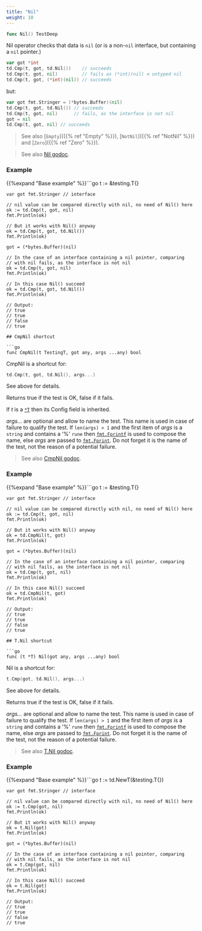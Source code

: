 ```yaml
---
title: "Nil"
weight: 10
---
```


```go
func Nil() TestDeep
```

Nil operator checks that data is `nil` (or is a non-`nil` interface,
but containing a `nil` pointer.)

```go
var got *int
td.Cmp(t, got, td.Nil())    // succeeds
td.Cmp(t, got, nil)         // fails as (*int)(nil) ≠ untyped nil
td.Cmp(t, got, (*int)(nil)) // succeeds
```

but:

```go
var got fmt.Stringer = (*bytes.Buffer)(nil)
td.Cmp(t, got, td.Nil()) // succeeds
td.Cmp(t, got, nil)      // fails, as the interface is not nil
got = nil
td.Cmp(t, got, nil) // succeeds
```

> See also [`Empty`]({{% ref "Empty" %}}), [`NotNil`]({{% ref "NotNil" %}}) and [`Zero`]({{% ref "Zero" %}}).


> See also [<i class='fas fa-book'></i> Nil godoc](https://pkg.go.dev/github.com/maxatome/go-testdeep/td#Nil).

### Example

{{%expand "Base example" %}}```go
	t := &testing.T{}

	var got fmt.Stringer // interface

	// nil value can be compared directly with nil, no need of Nil() here
	ok := td.Cmp(t, got, nil)
	fmt.Println(ok)

	// But it works with Nil() anyway
	ok = td.Cmp(t, got, td.Nil())
	fmt.Println(ok)

	got = (*bytes.Buffer)(nil)

	// In the case of an interface containing a nil pointer, comparing
	// with nil fails, as the interface is not nil
	ok = td.Cmp(t, got, nil)
	fmt.Println(ok)

	// In this case Nil() succeed
	ok = td.Cmp(t, got, td.Nil())
	fmt.Println(ok)

	// Output:
	// true
	// true
	// false
	// true

```{{% /expand%}}
## CmpNil shortcut

```go
func CmpNil(t TestingT, got any, args ...any) bool
```

CmpNil is a shortcut for:

```go
td.Cmp(t, got, td.Nil(), args...)
```

See above for details.

Returns true if the test is OK, false if it fails.

If *t* is a [`*T`](https://pkg.go.dev/github.com/maxatome/go-testdeep/td#T) then its Config field is inherited.

*args...* are optional and allow to name the test. This name is
used in case of failure to qualify the test. If `len(args) > 1` and
the first item of *args* is a `string` and contains a '%' `rune` then
[`fmt.Fprintf`](https://pkg.go.dev/fmt#Fprintf) is used to compose the name, else *args* are passed to
[`fmt.Fprint`](https://pkg.go.dev/fmt#Fprint). Do not forget it is the name of the test, not the
reason of a potential failure.


> See also [<i class='fas fa-book'></i> CmpNil godoc](https://pkg.go.dev/github.com/maxatome/go-testdeep/td#CmpNil).

### Example

{{%expand "Base example" %}}```go
	t := &testing.T{}

	var got fmt.Stringer // interface

	// nil value can be compared directly with nil, no need of Nil() here
	ok := td.Cmp(t, got, nil)
	fmt.Println(ok)

	// But it works with Nil() anyway
	ok = td.CmpNil(t, got)
	fmt.Println(ok)

	got = (*bytes.Buffer)(nil)

	// In the case of an interface containing a nil pointer, comparing
	// with nil fails, as the interface is not nil
	ok = td.Cmp(t, got, nil)
	fmt.Println(ok)

	// In this case Nil() succeed
	ok = td.CmpNil(t, got)
	fmt.Println(ok)

	// Output:
	// true
	// true
	// false
	// true

```{{% /expand%}}
## T.Nil shortcut

```go
func (t *T) Nil(got any, args ...any) bool
```

Nil is a shortcut for:

```go
t.Cmp(got, td.Nil(), args...)
```

See above for details.

Returns true if the test is OK, false if it fails.

*args...* are optional and allow to name the test. This name is
used in case of failure to qualify the test. If `len(args) > 1` and
the first item of *args* is a `string` and contains a '%' `rune` then
[`fmt.Fprintf`](https://pkg.go.dev/fmt#Fprintf) is used to compose the name, else *args* are passed to
[`fmt.Fprint`](https://pkg.go.dev/fmt#Fprint). Do not forget it is the name of the test, not the
reason of a potential failure.


> See also [<i class='fas fa-book'></i> T.Nil godoc](https://pkg.go.dev/github.com/maxatome/go-testdeep/td#T.Nil).

### Example

{{%expand "Base example" %}}```go
	t := td.NewT(&testing.T{})

	var got fmt.Stringer // interface

	// nil value can be compared directly with nil, no need of Nil() here
	ok := t.Cmp(got, nil)
	fmt.Println(ok)

	// But it works with Nil() anyway
	ok = t.Nil(got)
	fmt.Println(ok)

	got = (*bytes.Buffer)(nil)

	// In the case of an interface containing a nil pointer, comparing
	// with nil fails, as the interface is not nil
	ok = t.Cmp(got, nil)
	fmt.Println(ok)

	// In this case Nil() succeed
	ok = t.Nil(got)
	fmt.Println(ok)

	// Output:
	// true
	// true
	// false
	// true

```{{% /expand%}}
